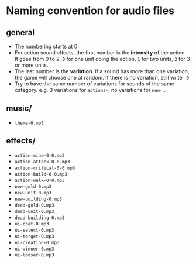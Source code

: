 # Naming convention for audio files

## general

* The numbering starts at 0
* For action sound effects, the first number is the **intensity** of the action. It goes from 0 to 2. `0` for one unit doing the action, `1` for two units, `2` for 3 or more units.
* The last number is the **variation**. If a sound has more than one variation, the game will choose one at random. If there is no variation, still write `-0`
* Try to have the same number of variations for sounds of the same category. e.g. 3 variations for `actions-`, no variations for `new-`...

## music/

* `theme-0.mp3`

## effects/

* `action-mine-0-0.mp3`
* `action-attack-0-0.mp3`
* `action-critical-0-0.mp3`
* `action-build-0-0.mp3`
* `action-walk-0-0.mp3`
* `new-gold-0.mp3`
* `new-unit-0.mp3`
* `new-building-0.mp3`
* `dead-gold-0.mp3`
* `dead-unit-0.mp3`
* `dead-building-0.mp3`
* `ui-chat-0.mp3`
* `ui-select-0.mp3`
* `ui-target-0.mp3`
* `ui-creation-0.mp3`
* `ui-winner-0.mp3`
* `ui-looser-0.mp3`

